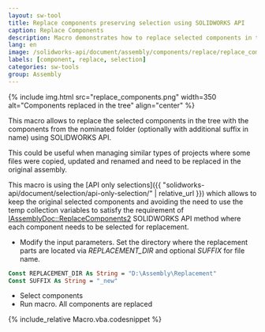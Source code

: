 ```yaml
---
layout: sw-tool
title: Replace components preserving selection using SOLIDWORKS API
caption: Replace Components
description: Macro demonstrates how to replace selected components in the batch preserving original selections using SOLIDWORKS API
lang: en
image: /solidworks-api/document/assembly/components/replace/replace_components.png
labels: [component, replace, selection]
categories: sw-tools
group: Assembly
---
```

{% include img.html src="replace_components.png" width=350 alt="Components replaced in the tree" align="center" %}

This macro allows to replace the selected components in the tree with the components from the nominated folder (optionally with additional suffix in name) using SOLIDWORKS API.

This could be useful when managing similar types of projects where some files were copied, updated and renamed and need to be replaced in the original assembly.

This macro is using the [API only selections]({{ "solidworks-api/document/selection/api-only-selection/" | relative_url }}) which allows to keep the original selected components and avoiding the need to use the temp collection variables to satisfy the requirement of [IAssemblyDoc::ReplaceComponents2](http://help.solidworks.com/2017/english/api/sldworksapi/solidworks.interop.sldworks~solidworks.interop.sldworks.iassemblydoc~replacecomponents2.html) SOLIDWORKS API method where each component needs to be selected for replacement.

* Modify the input parameters. Set the directory where the replacement parts are located via *REPLACEMENT_DIR* and optional *SUFFIX* for file name.

~~~ vb
Const REPLACEMENT_DIR As String = "D:\Assembly\Replacement"
Const SUFFIX As String = "_new"
~~~

* Select components
* Run macro. All components are replaced

{% include_relative Macro.vba.codesnippet %}
